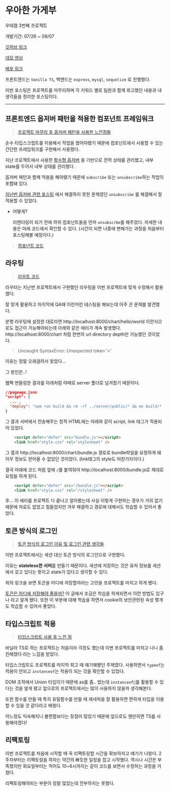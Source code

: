 # 우아한 가게부

우테캠 3번째 프로젝트

개발기간: 07/26 ~ 08/07

[깃허브 링크](https://github.com/woowa-techcamp-2021/cashbook-1)

[데모 영상](https://youtu.be/KXSdDc6lZxY)

[배포 링크](http://3.34.139.247/)



프론트엔드는 `Vanilla TS`,  백엔드는 `express`, `mysql`, `sequelize` 로 진행했다.

이번 포스팅은 프로젝트를 마무리하며 각 키워드 별로 팀원과 함께 회고했던 내용과 내 생각들을 정리한 포스팅이다.

---

## 프론트엔드 옵저버 패턴을 적용한 컴포넌트 프레임워크

> [프로젝트 마무리 후 옵저버 패턴을 사용한 느낀점들](https://github.com/woowa-techcamp-2021/cashbook-1/wiki/%EC%98%B5%EC%A0%80%EB%B2%84-%ED%8C%A8%ED%84%B4-%EC%82%AC%EC%9A%A9-%EB%8A%90%EB%82%80%EC%A0%90)

순수 타입스크립트를 이용해서 작업을 했어야됐기 때문에 컴포넌트에서 사용할 수 있는 간단한 프레임워크를 구현해서 사용했다. 

지난 프로젝트에서 사용한 [함수형 옵저버](https://velog.io/@proshy/%EC%98%B5%EC%A0%80%EB%B2%84-%ED%8C%A8%ED%84%B4%EC%9C%BC%EB%A1%9C-%EB%B0%94%EB%8B%90%EB%9D%BCJS-%EC%83%81%ED%83%9C%EA%B4%80%EB%A6%AC%ED%95%98%EA%B8%B0) 을 기반으로 전역 상태를 관리했고, 내부 state를 두어서 내부 상태를 관리했다. 



옵저버 패턴과 함께 적용을 해야됐기 때문에 `subscribe` 또는 `unsubscribe`하는 작업이 포함돼 있다. 

[지난번 옵저버 관련 포스팅](https://velog.io/@proshy/%EC%98%B5%EC%A0%80%EB%B2%84-%ED%8C%A8%ED%84%B4%EC%9C%BC%EB%A1%9C-%EB%B0%94%EB%8B%90%EB%9D%BCJS-%EC%83%81%ED%83%9C%EA%B4%80%EB%A6%AC%ED%95%98%EA%B8%B0) 에서 해결하지 못한 문제였던 `unsubscribe` 를 해결해서 잘 적용할 수 있었다.

- 어떻게?

  리렌더링이 되기 전에 하위 컴포넌트들을 먼저 `unsubscrbe`를 해주었다. 자세한 내용은 아래 코드에서 확인할 수 있다. (시간이 되면 나중에 변해가는 과정을 처음부터 포스팅해볼 예정이다.)

>  [컴포넌트 코드](https://github.com/woowa-techcamp-2021/cashbook-1/blob/main/client/src/lib/component/index.ts)
>

## 라우팅

> [라우트 코드](https://github.com/woowa-techcamp-2021/cashbook-1/blob/main/client/src/lib/router/index.ts)



라우터는 지난번 프로젝트에서 구현했던 라우팅을 이번 프로젝트에 맞게 수정해서 활용했다. 

잘 맞게 활용하고 마지막에 QA때 이런저런 테스팅을 해보는데 아주 큰 문제를 발견했다.

분명 라우팅에 설정한 대로라면 http://localhost:8000/chart/hello/world 이런식으로도 접근이 가능해야되는데 아래와 같은 에러가 계속 발생했다. http://localhost:8000/chart 처럼 한번의 url directory depth만 가능했던 것이었다. 

> Uncaught SyntaxError: Unexpected token '<'

이유는 정말 오래걸려서 찾았다... 

그 원인은..!

웹팩 번들링한 결과를 아래처럼 야매로 server 폴더로 넘겨줬기 때문이다.

```json
//pageage.json
"script": {
  ... ,
  "deploy": "npm run build && rm -rf ../server/public/* && mv build/* ../server/public"
}
```

그 결과 서버에서 전송해주는 정적 HTML에는 아래와 같이 script, link 태그가 적용되어 있었다. 

```html
    <script defer="defer" src="bundle.js"></script>
    <link href="style.css" rel="stylesheet" />
```

그 결과 http://localhost:8000/chart/bundle.js 경로로 bundle파일을 요청하게 돼 아무 정보도 얻어올 수 없었던 것이었다. (link태그의 style도 마찬가지이다.) 

결국 아래에 코드 처럼 앞에 `/`를 붙여줘야 http://localhost:8000/bundle.js로 제대로 요청을 하게 된다. 

```html
    <script defer="defer" src="/bundle.js"></script>
    <link href="style.css" rel="/stylesheet" />
```

후... 이 에러를 프로젝트 다 끝나고 알아봤는데 사실 이렇게 구현하는 경우가 거의 없기 때문에 자료도 없었고 힘들었지만 겨우 해결하고 경로에 대해서도 학습할 수 있어서 좋았다. 

## 토큰 방식의 로그인

> [토큰 방식의 로그인 이유 및 로그인 관련 생각들](https://github.com/woowa-techcamp-2021/cashbook-1/wiki/%ED%86%A0%ED%81%B0%EB%B0%A9%EC%8B%9D%EC%9D%98-%EB%A1%9C%EA%B7%B8%EC%9D%B8-%EC%9D%B4%EC%9C%A0-%EB%B0%8F-%EB%A1%9C%EA%B7%B8%EC%9D%B8-%EA%B4%80%EB%A0%A8-%EC%83%9D%EA%B0%81%EB%93%A4)

이번 프로젝트에서는 세션 대신 토큰 방식의 로그인으로 구현했다. 

이유는 **stateless한 서버**를 만들기 때문이다. 세션에 저장하는 것은 유저 정보를 세션에서 갖고 있다는 뜻이고 state가 있다고 생각할 수 있다.

위의 링크을 보면 토큰을 어디에 저장할까라는 고민을 프로젝트를 마치고 하게 됐다. 

[토큰은 어디에 저장해야 좋을까?](https://secret-climb-fb2.notion.site/JWT-353d76ac4ad842a58f04adc4ac6a0e90) 이 글에서 조금은 학습을 하게되면서 이런 방법도 있구나 라고 알게 됐다. 또한 이 부분에 대해 학습을 하면서 cookie의 보안관련된 속성 몇개도 학습할 수 있어서 좋았다. 

## 타입스크립트 적용

>[타입스크립트 사용 후 느낀 점](https://github.com/woowa-techcamp-2021/cashbook-1/wiki/%ED%83%80%EC%9E%85%EC%8A%A4%ED%81%AC%EB%A6%BD%ED%8A%B8-%EB%8A%90%EB%82%80%EC%A0%90)

바닐라 TS로 하는 프로젝트는 처음이라 걱정도 했는데 이번 프로젝트를 마치고 나니 좀 친해졌다 라는 느낌을 받았다. 

타입스크립트도 프로젝트를 마지막 회고 때 얘기해봤던 주제였다. 사용하면서 `typeof`는 적용이 안되고 `instanceof`는 적용이 되는 것을 확인할 수 있었다.

DOM 조작에서 Union 타입이기 때문에 as를 좀.. 썼는데 `instanceof`를 활용할 수 있다는 것을 알게 됐고 앞으로의 프로젝트에서는 많이 사용하지 않을까 생각해본다. 

또한 함수를 만들 때 특히 유틸함수를 만들 때 제네릭을 잘 활용하면 편하게 타입을 이용할 수 있을 것 같다라고 배웠다. 

어느정도 익숙해지니 불편함보다는 장점이 많았기 때문에 앞으로도 웬만하면 TS를 사용해야겠다!

## 리팩토링

이번 프로젝트를 처음에 시작할 때 꼭 리팩토링할 시간을 확보하자고 얘기가 나왔다. 2주차부터는 리팩토링을 하자는 약간의 빠듯한 일정을 잡고 시작했다. 역시나 시간은 부족했지만 화요일부터는 적어도 10~6시까지는 같이 코드를 보면서 수정하는 과정을 거쳤다.

리팩토링해야되는 부분이 정말 많았는데 전부하지는 못했다. 
